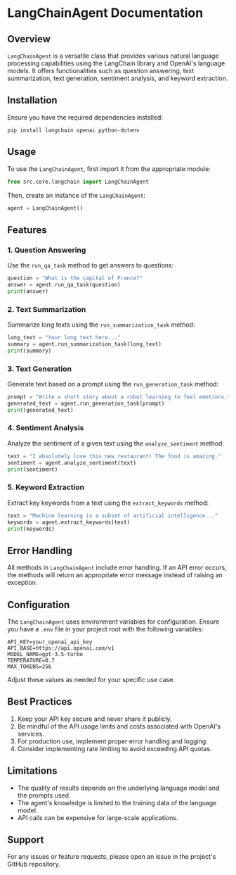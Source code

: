 # LangChainAgent Documentation

## Overview

`LangChainAgent` is a versatile class that provides various natural language processing capabilities using the LangChain library and OpenAI's language models. It offers functionalities such as question answering, text summarization, text generation, sentiment analysis, and keyword extraction.

## Installation

Ensure you have the required dependencies installed:

```
pip install langchain openai python-dotenv
```

## Usage

To use the `LangChainAgent`, first import it from the appropriate module:

```python
from src.core.langchain import LangChainAgent
```

Then, create an instance of the `LangChainAgent`:

```python
agent = LangChainAgent()
```

## Features

### 1. Question Answering

Use the `run_qa_task` method to get answers to questions:

```python
question = "What is the capital of France?"
answer = agent.run_qa_task(question)
print(answer)
```

### 2. Text Summarization

Summarize long texts using the `run_summarization_task` method:

```python
long_text = "Your long text here..."
summary = agent.run_summarization_task(long_text)
print(summary)
```

### 3. Text Generation

Generate text based on a prompt using the `run_generation_task` method:

```python
prompt = "Write a short story about a robot learning to feel emotions."
generated_text = agent.run_generation_task(prompt)
print(generated_text)
```

### 4. Sentiment Analysis

Analyze the sentiment of a given text using the `analyze_sentiment` method:

```python
text = "I absolutely love this new restaurant! The food is amazing."
sentiment = agent.analyze_sentiment(text)
print(sentiment)
```

### 5. Keyword Extraction

Extract key keywords from a text using the `extract_keywords` method:

```python
text = "Machine learning is a subset of artificial intelligence..."
keywords = agent.extract_keywords(text)
print(keywords)
```

## Error Handling

All methods in `LangChainAgent` include error handling. If an API error occurs, the methods will return an appropriate error message instead of raising an exception.

## Configuration

The `LangChainAgent` uses environment variables for configuration. Ensure you have a `.env` file in your project root with the following variables:

```
API_KEY=your_openai_api_key
API_BASE=https://api.openai.com/v1
MODEL_NAME=gpt-3.5-turbo
TEMPERATURE=0.7
MAX_TOKENS=256
```

Adjust these values as needed for your specific use case.

## Best Practices

1. Keep your API key secure and never share it publicly.
2. Be mindful of the API usage limits and costs associated with OpenAI's services.
3. For production use, implement proper error handling and logging.
4. Consider implementing rate limiting to avoid exceeding API quotas.

## Limitations

- The quality of results depends on the underlying language model and the prompts used.
- The agent's knowledge is limited to the training data of the language model.
- API calls can be expensive for large-scale applications.

## Support

For any issues or feature requests, please open an issue in the project's GitHub repository.
